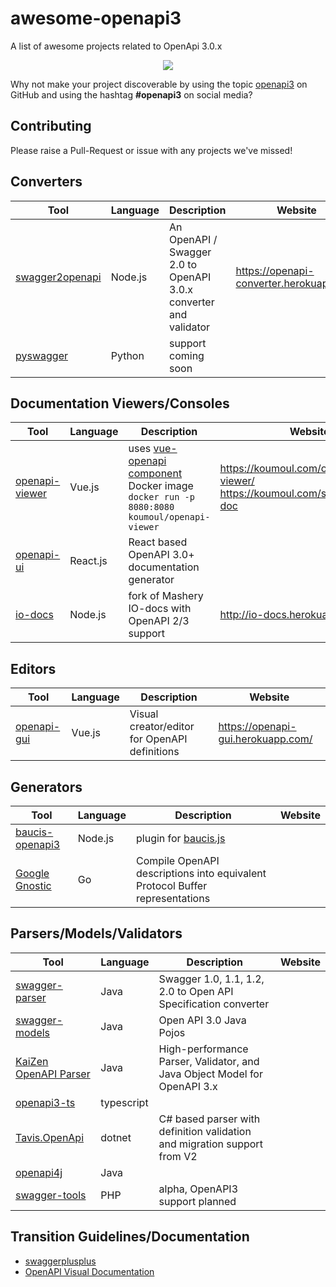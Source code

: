 # awesome-openapi3
A list of awesome projects related to OpenApi 3.0.x

<div align="center">
  <img src="https://github.com/Mermade/awesome-openapi3/blob/master/openapi_awesome1.png?raw=true"/>
</div>

Why not make your project discoverable by using the topic [openapi3](https://github.com/search?utf8=%E2%9C%93&q=topic%3Aopenapi3&type=Repositories&ref=advsearch&l=&l=) on GitHub and using the hashtag **#openapi3** on social media?

## Contributing

Please raise a Pull-Request or issue with any projects we've missed!

## Converters

Tool|Language|Description|Website
---|---|---|---|
[swagger2openapi](https://github.com/mermade/swagger2openapi)|Node.js|An OpenAPI / Swagger 2.0 to OpenAPI 3.0.x converter and validator|https://openapi-converter.herokuapp.com
[pyswagger](https://github.com/mission-liao/pyswagger)|Python|support coming soon|

##  Documentation Viewers/Consoles

Tool|Language|Description|Website
---|---|---|---|
[openapi-viewer](https://github.com/koumoul-dev/openapi-viewer)|Vue.js|uses [vue-openapi component](https://github.com/koumoul-dev/vue-openapi)<br/>Docker image `docker run -p 8080:8080 koumoul/openapi-viewer`|https://koumoul.com/openapi-viewer/<br/>https://koumoul.com/s/geocoder/api-doc
[openapi-ui](https://github.com/contentjet/openapi-ui)|React.js|React based OpenAPI 3.0+ documentation generator 
[io-docs](https://github.com/mikeralphson/iodocs)|Node.js|fork of Mashery IO-docs with OpenAPI 2/3 support|http://io-docs.herokuapp.com/ 

## Editors

Tool|Language|Description|Website
---|---|---|---|
[openapi-gui](https://github.com/Mermade/openapi-gui/tree/v3)|Vue.js|Visual creator/editor for OpenAPI definitions|https://openapi-gui.herokuapp.com/

## Generators

Tool|Language|Description|Website
---|---|---|---|
[baucis-openapi3](https://github.com/metadevpro/baucis-openapi3)|Node.js|plugin for [baucis.js](https://github.com/wprl/baucis)|
[Google Gnostic](https://github.com/googleapis/gnostic)|Go|Compile OpenAPI descriptions into equivalent Protocol Buffer representations

## Parsers/Models/Validators

Tool|Language|Description|Website
---|---|---|---|
| [swagger-parser](https://github.com/swagger-api/swagger-parser/tree/feature/3.0.0-rc0) | Java | Swagger 1.0, 1.1, 1.2, 2.0 to Open API Specification converter |
| [swagger-models](https://github.com/swagger-api/swagger-core/tree/feature/3.0.0-rc0/modules/swagger-models) | Java | Open API 3.0 Java Pojos |
| [KaiZen OpenAPI Parser](https://github.com/RepreZen/KaiZen) | Java | High-performance Parser, Validator, and Java Object Model for OpenAPI 3.x |
[openapi3-ts](https://github.com/metadevpro/openapi3-ts)|typescript|
[Tavis.OpenApi](https://github.com/tavis-software/Tavis.OpenApi/)|dotnet|C# based parser with definition validation and migration support from V2 |
[openapi4j](https://github.com/gskorupa/openapi4j)|Java|
[swagger-tools](https://github.com/electrotiti/swagger-tools)|PHP|alpha, OpenAPI3 support planned|

## Transition Guidelines/Documentation

* [swaggerplusplus](https://github.com/mermade/swaggerplusplus)
* [OpenAPI Visual Documentation](http://apihandyman.io/openapi-visual-documentation-updated-with-3.0.0-rc0/)
